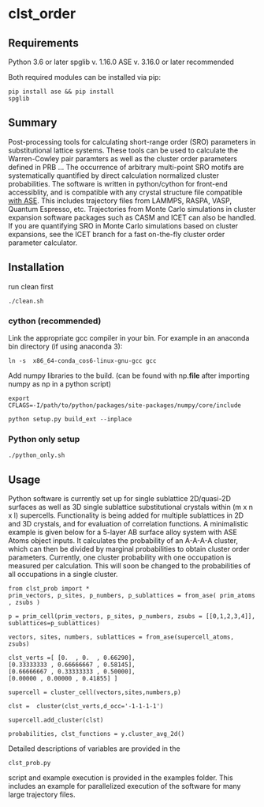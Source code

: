 # clst_order

## Requirements

Python 3.6 or later spglib v. 1.16.0
ASE v. 3.16.0 or later recommended

Both required modules can be installed via pip:

<code><pre>pip install ase && pip install spglib</code></pre>


## Summary

Post-processing tools for calculating short-range order (SRO) parameters in
substitutional lattice systems. These tools can be used to calculate the
Warren-Cowley pair paramters as well as the cluster order parameters defined in
PRB ... The occurrence of arbitrary multi-point SRO motifs are systematically
quantified by direct calculation normalized cluster probabilities. The software
is written in python/cython for front-end accessiblity, and is compatible with
any crystal structure file compatible [with
ASE](https://wiki.fysik.dtu.dk/ase/ase/io/io.html). This includes trajectory
files from LAMMPS, RASPA, VASP, Quantum Espresso, etc. Trajectories from Monte
Carlo simulations in cluster expansion software packages such as CASM and ICET
can also be handled. If you are quantifying SRO in Monte Carlo simulations based
on cluster expansions, see the ICET branch for a fast on-the-fly cluster order
parameter calculator.

## Installation

run clean first

<pre><code>./clean.sh </code></pre>

### cython (recommended)


Link the appropriate gcc compiler in your bin. For example in an anaconda bin
directory (if using anaconda 3):

<pre><code>ln -s  x86_64-conda_cos6-linux-gnu-gcc gcc  </code></pre>

Add numpy libraries to the build. (can be found with np.__file__ after importing
numpy as np in a python script)

<pre><code>export
CFLAGS=-I/path/to/python/packages/site-packages/numpy/core/include</code></pre>

<pre><code>python setup.py build_ext --inplace</code></pre>

### Python only setup

<pre><code>./python_only.sh </code></pre>


## Usage

Python software is currently set up for single sublattice 2D/quasi-2D surfaces
as well as 3D single sublattice substitutional crystals within (m x n x l)
supercells. Functionality is being added for multiple sublattices in 2D and 3D
crystals, and for evaluation of correlation functions. A minimalistic example is
given below for a 5-layer AB surface alloy system with ASE Atoms object inputs.
It calculates the probability of an A-A-A-A cluster, which can then be divided
by marginal probabilities to obtain cluster order parameters. Currently, one
cluster probability with one occupation is measured per calculation. This will
soon be changed to the probabilities of all occupations in a single cluster.

<pre><code>from clst_prob import *
prim_vectors, p_sites, p_numbers, p_sublattices = from_ase( prim_atoms , zsubs )

p = prim_cell(prim_vectors, p_sites, p_numbers, zsubs = [[0,1,2,3,4]],
sublattices=p_sublattices)

vectors, sites, numbers, sublattices = from_ase(supercell_atoms, zsubs)

clst_verts =[ [0.  , 0.  , 0.66290], 
[0.33333333 , 0.66666667 , 0.58145],
[0.66666667 , 0.33333333 , 0.50000], 
[0.00000 , 0.00000 , 0.41855] ]

supercell = cluster_cell(vectors,sites,numbers,p)

clst =  cluster(clst_verts,d_occ='-1-1-1-1')

supercell.add_cluster(clst)

probabilities, clst_functions = y.cluster_avg_2d()</code></pre>

Detailed descriptions of variables are provided in the <code><pre>clst_prob.py</code></pre>
script and example execution is provided in the examples folder. This
includes an example for parallelized execution of the software for many large
trajectory files.
